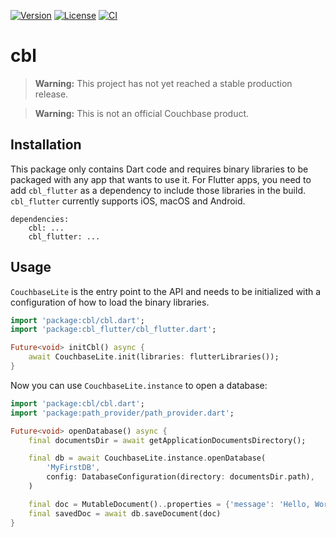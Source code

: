 
[![Version](https://badgen.net/pub/v/cbl)](https://pub.dev/packages/cbl)
[![License](https://badgen.net/pub/license/cbl)](https://github.com/cofu-app/cbl-dart/blob/main/packages/cbl/LICENSE)
[![CI](https://github.com/cofu-app/cbl-dart/actions/workflows/ci.yaml/badge.svg)](https://github.com/cofu-app/cbl-dart/actions/workflows/ci.yaml)


# cbl

> **Warning:** This project has not yet reached a stable production release.

> **Warning:** This is not an official Couchbase product.

## Installation

This package only contains Dart code and requires binary libraries to be packaged
with any app that wants to use it. For Flutter apps, you need to add `cbl_flutter` 
as a dependency to include those libraries in the build. `cbl_flutter` currently 
supports iOS, macOS and Android.

```pubspec
dependencies:
    cbl: ...
    cbl_flutter: ...
```

## Usage

`CouchbaseLite` is the entry point to the API and needs to be initialized with a
configuration of how to load the binary libraries.

```dart
import 'package:cbl/cbl.dart';
import 'package:cbl_flutter/cbl_flutter.dart';

Future<void> initCbl() async {
    await CouchbaseLite.init(libraries: flutterLibraries());
}
```

Now you can use `CouchbaseLite.instance` to open a database:

```dart
import 'package:cbl/cbl.dart';
import 'package:path_provider/path_provider.dart';

Future<void> openDatabase() async {
    final documentsDir = await getApplicationDocumentsDirectory();

    final db = await CouchbaseLite.instance.openDatabase(
        'MyFirstDB', 
        config: DatabaseConfiguration(directory: documentsDir.path),
    )

    final doc = MutableDocument()..properties = {'message': 'Hello, World!'};
    final savedDoc = await db.saveDocument(doc)
}
```
